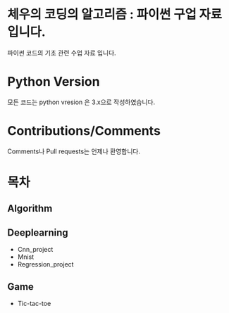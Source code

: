 # 체우의 코딩의 알고리즘 : 파이썬 구업 자료 입니다.
파이썬 코드의 기초 관련 수업 자료 입니다.

# Python Version
모든 코드는 python vresion 은 3.x으로 작성하였습니다.

# Contributions/Comments
Comments나 Pull requests는 언제나 환영합니다.

# 목차

## Algorithm

## Deeplearning
  * Cnn_project
  * Mnist
  * Regression_project
## Game
  * Tic-tac-toe


